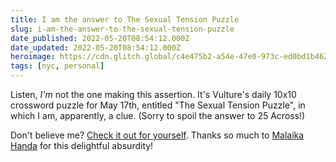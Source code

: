 ```yaml
---
title: I am the answer to The Sexual Tension Puzzle
slug: i-am-the-answer-to-the-sexual-tension-puzzle
date_published: 2022-05-20T08:54:12.000Z
date_updated: 2022-05-20T08:54:12.000Z
heroimage: https://cdn.glitch.global/c4e475b2-a54e-47e0-973c-ed0bd1b46262/vulture-puzzle.png?v=1669518599224
tags: [nyc, personal]
---
```


Listen, *I'm* not the one making this assertion. It's Vulture's daily 10x10 crossword puzzle for May 17th, entitled "The Sexual Tension Puzzle", in which I am, apparently, a clue. (Sorry to spoil the answer to 25 Across!) 

Don't believe me? [Check it out for yourself](https://www.vulture.com/2022/05/crossword-the-sexual-tension-puzzle.html). Thanks so much to [Malaika Handa](https://www.girlbosswords.com/about.html) for this delightful absurdity!
